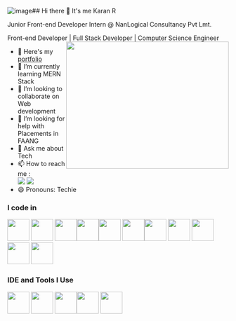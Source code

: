 ![image](https://github.com/karankris/karankris/assets/104277479/2849328c-8f68-4952-986b-892ae456dfa9)## Hi there 👋 It's me Karan R

Junior Front-end Developer Intern @ NanLogical Consultancy Pvt Lmt.

Front-end Developer | Full Stack Developer | Computer Science Engineer 
<img align="right" width="370" height="290" src="https://i.pinimg.com/originals/47/f0/34/47f0342cec72b800463bf003eac1257e.gif">
- 🔭 Here's my [portfolio](https://karankris.github.io/Portfolio_v3.0/)                                                 
- 🌱 I’m currently learning MERN Stack
- 👯 I’m looking to collaborate on Web development
- 🤔 I’m looking for help with Placements in FAANG
- 💬 Ask me about Tech
- 📫 How to reach me :
<br />[<img src="https://img.shields.io/badge/Gmail-D14836?style=for-the-badge&logo=gmail&logoColor=white"/>](mailto:rkaran0930@gmail.com?subject=Your%20Subject%20Here&body=Your%20Message%20Here) [<img src="https://img.shields.io/badge/LinkedIn-0077B5?style=for-the-badge&logo=linkedin&logoColor=white" />](https://www.linkedin.com/in/karanravichandar/)
- 😄 Pronouns: Techie


### I code in
 <img height="50" width="50" src="https://img.icons8.com/color/48/000000/html-5.png" /> <img height="50" width="50" src="https://img.icons8.com/color/48/000000/css3.png" /> <img height="50" width="50" src="https://img.icons8.com/color/48/000000/bootstrap.png" /><img height="50" width="50" src="https://img.icons8.com/color/48/000000/java-coffee-cup-logo.png" /><img height="50" width="50" src="https://img.icons8.com/color/48/000000/c-programming.png" /> 
<img height="50" width="50" src="https://img.icons8.com/color/48/000000/python.png" /><img height="50" width="50" src="https://img.icons8.com/color/48/000000/javascript.png"/> <img height="50" width="50" src="https://img.icons8.com/color/48/000000/react-native.png"/> <img height="50" width="50" src="https://img.icons8.com/color/48/000000/mysql-logo.png"/> <img height="50" width="50" src="https://img.icons8.com/color/48/000000/mongodb.png"/> <img height="50" width="50" src="https://img.icons8.com/color/48/000000/nodejs.png"/> 
### IDE and Tools I Use
<img height="50" width="50" src="https://img.icons8.com/color/48/000000/visual-studio-code-2019.png"/> <img height="50" width="50" src="https://img.icons8.com/color/50/000000/git.png"/> <img height="50" src="https://img.icons8.com/officel/480/null/java-eclipse.png"/><img height="50" width="50" src="https://github.com/karankris/karankris/assets/104277479/e424858a-2c4e-4a07-9842-06400db775b9"/>  <img height="50" width="50" src="https://github.com/karankris/karankris/assets/104277479/dce2afdf-b3eb-4246-8fc2-339a6f493796"/>



